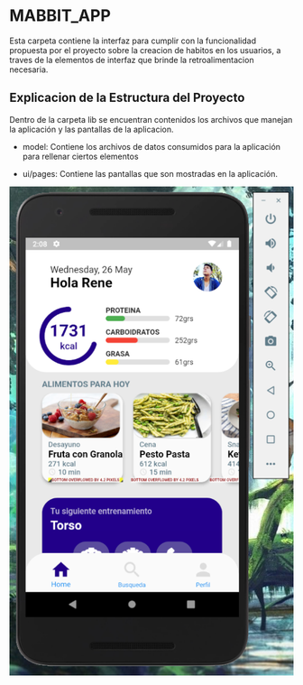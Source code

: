 # MABBIT_APP 
Esta carpeta contiene la interfaz para cumplir con la funcionalidad propuesta por el proyecto
sobre la creacion de habitos en los usuarios, a traves de la elementos de interfaz que brinde
la retroalimentacion necesaria.

## Explicacion de la Estructura del Proyecto
Dentro de la carpeta lib se encuentran contenidos los archivos que manejan la aplicación y
las pantallas de la aplicacion.

- model: Contiene los archivos de datos consumidos para la aplicación para rellenar ciertos
elementos

- ui/pages: Contiene las pantallas que son mostradas en la aplicación.

![mabbit_app](https://github.com/BetoMata/MABBIT/blob/main/Evidence/Ev1.PNG)
